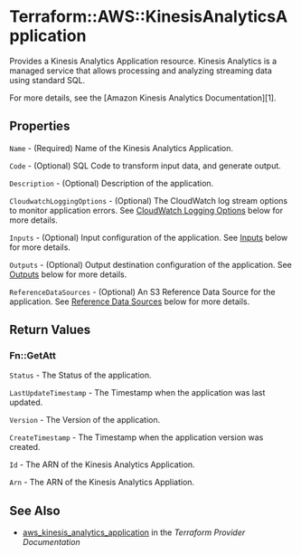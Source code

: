 # Terraform::AWS::KinesisAnalyticsApplication

Provides a Kinesis Analytics Application resource. Kinesis Analytics is a managed service that
allows processing and analyzing streaming data using standard SQL.

For more details, see the [Amazon Kinesis Analytics Documentation][1].

## Properties

`Name` - (Required) Name of the Kinesis Analytics Application.

`Code` - (Optional) SQL Code to transform input data, and generate output.

`Description` - (Optional) Description of the application.

`CloudwatchLoggingOptions` - (Optional) The CloudWatch log stream options to monitor application errors.
See [CloudWatch Logging Options](#cloudwatch-logging-options) below for more details.

`Inputs` - (Optional) Input configuration of the application. See [Inputs](#inputs) below for more details.

`Outputs` - (Optional) Output destination configuration of the application. See [Outputs](#outputs) below for more details.

`ReferenceDataSources` - (Optional) An S3 Reference Data Source for the application.
See [Reference Data Sources](#reference-data-sources) below for more details.


## Return Values

### Fn::GetAtt

`Status` - The Status of the application.

`LastUpdateTimestamp` - The Timestamp when the application was last updated.

`Version` - The Version of the application.

`CreateTimestamp` - The Timestamp when the application version was created.

`Id` - The ARN of the Kinesis Analytics Application.

`Arn` - The ARN of the Kinesis Analytics Appliation.

## See Also

* [aws_kinesis_analytics_application](https://www.terraform.io/docs/providers/aws/r/kinesis_analytics_application.html) in the _Terraform Provider Documentation_